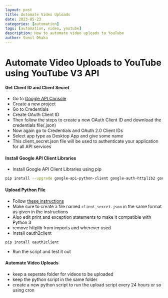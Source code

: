 ```yaml
---
layout: post
title: Automate Video Uploads
date: 2023-05-23
categories: [automation]
tags: [automation, video, youtube]
description: How to automate video uploads to YouTube
author: Sunil Dhaka
---
```


# Automate Video Uploads to YouTube using YouTube V3 API

#### Get Client ID and Client Secret
- Go to [Google API Console](https://console.developers.google.com/)
- Create a new project
- Go to Credentials
- Create OAuth Client ID
- Then follow the steps to create a new OAuth Client ID and download the credentials file(.json)
- Now again go to Credentials and OAuth 2.0 Client IDs
- Select app type as Desktop App and give some name
- This client_secret.json file will be used to authenticate your application for all API services

#### Install Google API Client Libraries
- Install Google API Client Libraries using pip
```bash
pip install --upgrade google-api-python-client google-auth-httplib2 google-auth-oauthlib google-auth
```

#### Upload Python File
- Follow [these instructions](https://developers.google.com/youtube/v3/guides/uploading_a_video)
- Make sure to create a file named `client_secret.json` in the same format as given in the instructions
- Also edit print and exception statements to make it compatible with Python 3
- remove httplib from imports and wherever used
- Install oauth2client
```
pip install oauth2client
```
- Run the script and test it out

#### Automate Video Uploads
- keep a seperate folder for videos to be uploaded
- keep the python script in the same folder
- create a new python script to run the upload script every 24 hours or so using cron
